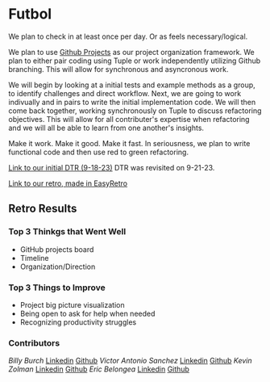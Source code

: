 # Futbol

We plan to check in at least once per day. Or as feels necessary/logical.

We plan to use [Github Projects](https://github.com/users/zkevkev/projects/1/views/1) as our project organization framework. We plan to either pair coding using Tuple or work independently utilizing Github branching. This will allow for synchronous and asyncronous work.

We will begin by looking at a initial tests and example methods as a group, to identify challenges and direct workflow. Next, we are going to work indivually and in pairs to write the initial implementation code. We will then come back together, working synchronously on Tuple to discuss refactoring objectives. This will allow for all contributer's expertise when refactoring and we will all be able to learn from one another's insights.

Make it work. Make it good. Make it fast. In seriousness, we plan to write functional code and then use red to green refactoring.

[Link to our initial DTR (9-18-23)](https://docs.google.com/document/d/e/2PACX-1vQL3NUJU_tlAAOqS84-4H1GUD6sxCn-aicIZ_PnCSxowvXuEhSBA0qkFuPes3RtcG9XZhAbtslwOfD-/pub)
DTR was revisited on 9-21-23.

[Link to our retro, made in EasyRetro](https://easyretro.io/publicboard/jvoGWc46JmT3xpejuO5Kwxg8Cuk2/21148f3c-0663-41f5-aabb-edaa481e2fa3)

## Retro Results
### Top 3 Thinkgs that Went Well
- GitHub projects board
- Timeline
- Organization/Direction

### Top 3 Things to Improve
- Project big picture visualization
- Being open to ask for help when needed
- Recognizing productivity struggles

### Contributors
*Billy Burch*
[Linkedin](https://www.linkedin.com/in/billy-burch-084823289/)
[Github](https://github.com/billyburch)
*Victor Antonio Sanchez*
[Linkedin](https://www.linkedin.com/in/victor-sanchez-a7952a210/)
[Github](https://github.com/vsanantone)
*Kevin Zolman*
[Linkedin](www.linkedin.com/in/kevin-zolman-a108a8222)
[Github](https://github.com/zkevkev)
*Eric Belongea*
[Linkedin](https://www.linkedin.com/in/eric-belongea/)
[Github](https://github.com/EricBelongea)